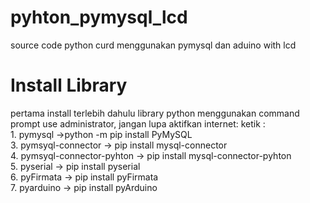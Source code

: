 # pyhton_pymysql_lcd
source code python curd  menggunakan pymysql  dan aduino with lcd

<h1>Install Library</h1>
pertama install terlebih dahulu library python menggunakan command prompt use administrator, jangan lupa aktifkan internet:
ketik :<br>
1. pymysql ->python -m pip install PyMySQL<br>
3. pymsyql-connector -> pip install mysql-connector<br>
4. pymsyql-connector-pyhton -> pip install mysql-connector-pyhton<br>
5. pyserial -> pip install pyserial<br>
6. pyFirmata -> pip install pyFirmata<br>
7. pyarduino -> pip install pyArduino
